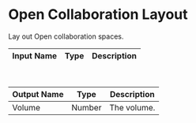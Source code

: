 

# Open Collaboration Layout

Lay out Open collaboration spaces.

|Input Name|Type|Description|
|---|---|---|


<br>

|Output Name|Type|Description|
|---|---|---|
|Volume|Number|The volume.|

